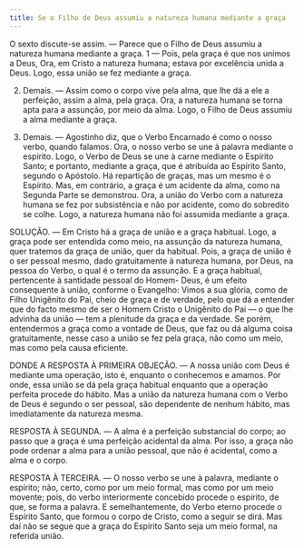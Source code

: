 ```yaml
---
title: Se o Filho de Deus assumiu a natureza humana mediante a graça
---
```


O sexto discute-se assim. — Parece que o Filho de Deus assumiu a natureza humana mediante a graça.  1 — Pois, pela graça é que nos unimos a Deus, Ora, em Cristo a natureza humana; estava por excelência unida a Deus. Logo, essa união se fez mediante a graça.  

2. Demais. — Assim como o corpo vive pela alma, que lhe dá a ele a perfeição, assim a alma, pela graça. Ora, a natureza humana se torna apta para a assunção, por meio da alma. Logo, o Filho de Deus assumiu a alma mediante a graça.  

3. Demais. — Agostinho diz, que o Verbo Encarnado é como o nosso verbo, quando falamos. Ora, o nosso verbo se une à palavra mediante o espírito. Logo, o Verbo de Deus se une à carne mediante o Espírito Santo; e portanto, mediante a graça, que é atribuída ao Espírito Santo, segundo o Apóstolo. Há repartição de graças, mas um mesmo é o Espírito. Mas, em contrário, a graça é um acidente da alma, como na Segunda Parte se demonstrou. Ora, a união do Verbo com a natureza humana se fez por subsistência e não por acidente, como do sobredito se colhe. Logo, a natureza humana não foi assumida mediante a graça.  

SOLUÇÃO. — Em Cristo há a graça de união e a graça habitual. Logo, a graça pode ser entendida como meio, na assunção da natureza humana, quer tratemos da graça de união, quer da habitual. Pois, a graça de união é o ser pessoal mesmo, dado gratuitamente à natureza humana, por Deus, na pessoa do Verbo, o qual é o termo da assunção. E a graça habitual, pertencente à santidade pessoal do Homem- Deus, é um efeito consequente à união, conforme o Evangelho: Vimos a sua glória, como de Filho Unigênito do Pai, cheio de graça e de verdade, pelo que dá a entender que do facto mesmo de ser o Homem Cristo o Unigênito do Pai — o que lhe advinha da união — tem a plenitude da graça e da verdade. Se porém, entendermos a graça como a vontade de Deus, que faz ou dá alguma coisa gratuitamente, nesse caso a união se fez pela graça, não como um meio, mas como pela causa eficiente.  

DONDE A RESPOSTA À PRIMEIRA OBJEÇÃO. — A nossa união com Deus é mediante uma operação, isto é, enquanto o conhecemos e amamos. Por onde, essa união se dá pela graça habitual enquanto que a operação perfeita procede do hábito. Mas a união da natureza humana com o Verbo de Deus é segundo o ser pessoal, são dependente de nenhum hábito, mas imediatamente da natureza mesma.  

RESPOSTA À SEGUNDA. — A alma é a perfeição substancial do corpo; ao passo que a graça é uma perfeição acidental da alma. Por isso, a graça não pode ordenar a alma para a união pessoal, que não é acidental, como a alma e o corpo.  

RESPOSTA À TERCEIRA. — O nosso verbo se une à palavra, mediante o espírito; não, certo, como por um meio formal, mas como por um meio movente; pois, do verbo interiormente concebido procede o espírito, de que, se forma a palavra. E semelhantemente, do Verbo eterno procede o Espírito Santo, que formou o corpo de Cristo, como a seguir se dirá. Mas daí não se segue que a graça do Espírito Santo seja um meio formal, na referida união.